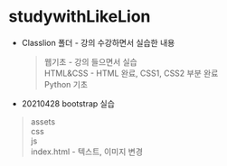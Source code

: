# studywithLikeLion

* Classlion 폴더 - 강의 수강하면서 실습한 내용  
  > 웹기초 - 강의 들으면서 실습   
  > HTML&CSS - HTML 완료, CSS1, CSS2 부분 완료   
  > Python 기초

* 20210428 bootstrap 실습  
> assets    
> css      
> js    
> index.html - 텍스트, 이미지 변경    

